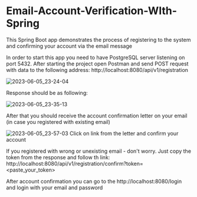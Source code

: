 # Email-Account-Verification-WIth-Spring
This Spring Boot app demonstrates the process of registering to the system and confirming your account via the email message

In order to start this app you need to have PostgreSQL server listening on port 5432.
After starting the project open Postman and send POST request with data to the following address: http://localhost:8080/api/v1/registration

![2023-06-05_23-24-04](https://github.com/yeeeip/Email-Account-Verification-WIth-Spring/assets/81825828/78335b2d-e086-441d-9a54-c7452e065341)

Response should be as following:

![2023-06-05_23-35-13](https://github.com/yeeeip/Email-Account-Verification-WIth-Spring/assets/81825828/4c9925c8-fed4-474a-8b2d-44db410cd082)

After that you should receive the account confirmation letter on your email (in case you registered with existing email)

![2023-06-05_23-57-03](https://github.com/yeeeip/Email-Account-Verification-WIth-Spring/assets/81825828/920de8cc-59aa-4f7b-bee3-cb83a8af2dee)
Click on link from the letter and confirm your account

If you registered with wrong or unexisting email - don't worry. Just copy the token from the response and follow th link: http://localhost:8080/api/v1/registration/confirm?token=<paste_your_token>

After account confirmation you can go to the http://localhost:8080/login and login with your email and password

